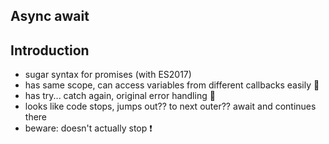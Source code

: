 ## Async await



<!-- todo: move async function from 8. Iterators and Generators to here -->

## Introduction

- sugar syntax for promises (with ES2017)
- has same scope, can access variables from different callbacks easily 🎉
- has try... catch again, original error handling 🎉
- looks like code stops, jumps out?? to next outer?? await and continues there
- beware: doesn't actually stop ❗️